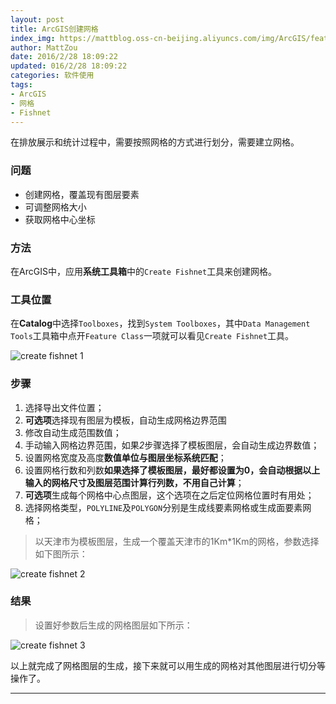 ```yaml
---
layout: post
title: ArcGIS创建网格
index_img: https://mattblog.oss-cn-beijing.aliyuncs.com/img/ArcGIS/features-hero_spatial-analysis.png/bg
author: MattZou
date: 2016/2/28 18:09:22
updated: 016/2/28 18:09:22
categories: 软件使用
tags: 
- ArcGIS
- 网格
- Fishnet
---
```


在排放展示和统计过程中，需要按照网格的方式进行划分，需要建立网格。
<!-- more -->
### 问题

-  创建网格，覆盖现有图层要素
-  可调整网格大小
-  获取网格中心坐标

### 方法

在ArcGIS中，应用**系统工具箱**中的``` Create Fishnet ```工具来创建网格。

### 工具位置

在**Catalog**中选择`Toolboxes`，找到`System Toolboxes`，其中`Data Management Tools`工具箱中点开`Feature Class`一项就可以看见`Create Fishnet`工具。

![create fishnet 1](https://mattblog.oss-cn-beijing.aliyuncs.com/img/ArcGIS/create%20fishnet.1.jpg/pic)

### 步骤

1. 选择导出文件位置；
2. **可选项**选择现有图层为模板，自动生成网格边界范围
3. 修改自动生成范围数值；
4. 手动输入网格边界范围，如果*2*步骤选择了模板图层，会自动生成边界数值；
5. 设置网格宽度及高度**数值单位与图层坐标系统匹配**；
6. 设置网格行数和列数**如果选择了模板图层，最好都设置为0，会自动根据以上输入的网格尺寸及图层范围计算行列数，不用自己计算**；
7. **可选项**生成每个网格中心点图层，这个选项在之后定位网格位置时有用处；
8. 选择网格类型，`POLYLINE`及`POLYGON`分别是生成线要素网格或生成面要素网格；

> 以天津市为模板图层，生成一个覆盖天津市的1Km*1Km的网格，参数选择如下图所示：

![create fishnet 2](https://mattblog.oss-cn-beijing.aliyuncs.com/img/ArcGIS/create%20fishnet.2.jpg/pic)

### 结果

> 设置好参数后生成的网格图层如下所示：

![create fishnet 3](https://mattblog.oss-cn-beijing.aliyuncs.com/img/ArcGIS/create%20fishnet.3.JPG/pic)

以上就完成了网格图层的生成，接下来就可以用生成的网格对其他图层进行切分等操作了。

----------